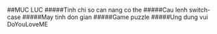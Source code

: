 ##MUC LUC
#####Tinh chi so can nang co the
#####Cau lenh switch-case
#####May tinh don gian
#####Game puzzle
#####Ung dung vui DoYouLoveME